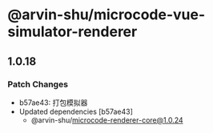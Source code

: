 # @arvin-shu/microcode-vue-simulator-renderer

## 1.0.18

### Patch Changes

- b57ae43: 打包模拟器
- Updated dependencies [b57ae43]
  - @arvin-shu/microcode-renderer-core@1.0.24
